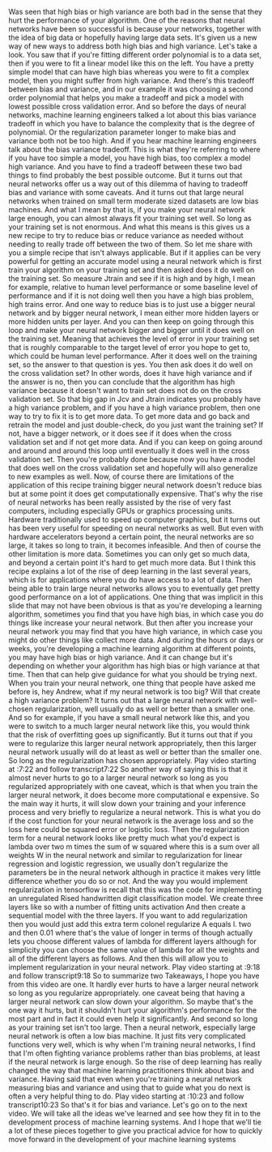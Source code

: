 Was seen that high bias or high variance are both bad in the sense that they hurt the performance of your algorithm. One of the reasons that neural networks have been so successful is because your networks, together with the idea of big data or hopefully having large data sets. It's given us a new way of new ways to address both high bias and high variance. Let's take a look. You saw that if you're fitting different order polynomial is to a data set, then if you were to fit a linear model like this on the left. You have a pretty simple model that can have high bias whereas you were to fit a complex model, then you might suffer from high variance. And there's this tradeoff between bias and variance, and in our example it was choosing a second order polynomial that helps you make a tradeoff and pick a model with lowest possible cross validation error. And so before the days of neural networks, machine learning engineers talked a lot about this bias variance tradeoff in which you have to balance the complexity that is the degree of polynomial. Or the regularization parameter longer to make bias and variance both not be too high. And if you hear machine learning engineers talk about the bias variance tradeoff. This is what they're referring to where if you have too simple a model, you have high bias, too complex a model high variance. And you have to find a tradeoff between these two bad things to find probably the best possible outcome. But it turns out that neural networks offer us a way out of this dilemma of having to tradeoff bias and variance with some caveats. And it turns out that large neural networks when trained on small term moderate sized datasets are low bias machines. And what I mean by that is, if you make your neural network large enough, you can almost always fit your training set well. So long as your training set is not enormous. And what this means is this gives us a new recipe to try to reduce bias or reduce variance as needed without needing to really trade off between the two of them. So let me share with you a simple recipe that isn't always applicable. But if it applies can be very powerful for getting an accurate model using a neural network which is first train your algorithm on your training set and then asked does it do well on the training set. So measure Jtrain and see if it is high and by high, I mean for example, relative to human level performance or some baseline level of performance and if it is not doing well then you have a high bias problem, high trains error. And one way to reduce bias is to just use a bigger neural network and by bigger neural network, I mean either more hidden layers or more hidden units per layer. And you can then keep on going through this loop and make your neural network bigger and bigger until it does well on the training set. Meaning that achieves the level of error in your training set that is roughly comparable to the target level of error you hope to get to, which could be human level performance. After it does well on the training set, so the answer to that question is yes. You then ask does it do well on the cross validation set? In other words, does it have high variance and if the answer is no, then you can conclude that the algorithm has high variance because it doesn't want to train set does not do on the cross validation set. So that big gap in Jcv and Jtrain indicates you probably have a high variance problem, and if you have a high variance problem, then one way to try to fix it is to get more data. To get more data and go back and retrain the model and just double-check, do you just want the training set? If not, have a bigger network, or it does see if it does when the cross validation set and if not get more data. And if you can keep on going around and around and around this loop until eventually it does well in the cross validation set. Then you're probably done because now you have a model that does well on the cross validation set and hopefully will also generalize to new examples as well. Now, of course there are limitations of the application of this recipe training bigger neural network doesn't reduce bias but at some point it does get computationally expensive. That's why the rise of neural networks has been really assisted by the rise of very fast computers, including especially GPUs or graphics processing units. Hardware traditionally used to speed up computer graphics, but it turns out has been very useful for speeding on neural networks as well. But even with hardware accelerators beyond a certain point, the neural networks are so large, it takes so long to train, it becomes infeasible. And then of course the other limitation is more data. Sometimes you can only get so much data, and beyond a certain point it's hard to get much more data. But I think this recipe explains a lot of the rise of deep learning in the last several years, which is for applications where you do have access to a lot of data. Then being able to train large neural networks allows you to eventually get pretty good performance on a lot of applications. One thing that was implicit in this slide that may not have been obvious is that as you're developing a learning algorithm, sometimes you find that you have high bias, in which case you do things like increase your neural network. But then after you increase your neural network you may find that you have high variance, in which case you might do other things like collect more data. And during the hours or days or weeks, you're developing a machine learning algorithm at different points, you may have high bias or high variance. And it can change but it's depending on whether your algorithm has high bias or high variance at that time. Then that can help give guidance for what you should be trying next. When you train your neural network, one thing that people have asked me before is, hey Andrew, what if my neural network is too big? Will that create a high variance problem? It turns out that a large neural network with well-chosen regularization, well usually do as well or better than a smaller one. And so for example, if you have a small neural network like this, and you were to switch to a much larger neural network like this, you would think that the risk of overfitting goes up significantly. But it turns out that if you were to regularize this larger neural network appropriately, then this larger neural network usually will do at least as well or better than the smaller one. So long as the regularization has chosen appropriately.
Play video starting at :7:22 and follow transcript7:22
So another way of saying this is that it almost never hurts to go to a larger neural network so long as you regularized appropriately with one caveat, which is that when you train the larger neural network, it does become more computational e expensive. So the main way it hurts, it will slow down your training and your inference process and very briefly to regularize a neural network. This is what you do if the cost function for your neural network is the average loss and so the loss here could be squared error or logistic loss. Then the regularization term for a neural network looks like pretty much what you'd expect is lambda over two m times the sum of w squared where this is a sum over all weights W in the neural network and similar to regularization for linear regression and logistic regression, we usually don't regularize the parameters be in the neural network although in practice it makes very little difference whether you do so or not. And the way you would implement regularization in tensorflow is recall that this was the code for implementing an unregulated Rised handwritten digit classification model. We create three layers like so with a number of fitting units activation And then create a sequential model with the three layers. If you want to add regularization then you would just add this extra term colonel regularize A equals l. two and then 0.01 where that's the value of longer in terms of though actually lets you choose different values of lambda for different layers although for simplicity you can choose the same value of lambda for all the weights and all of the different layers as follows. And then this will allow you to implement regularization in your neural network.
Play video starting at :9:18 and follow transcript9:18
So to summarize two Takeaways, I hope you have from this video are one. It hardly ever hurts to have a larger neural network so long as you regularize appropriately. one caveat being that having a larger neural network can slow down your algorithm. So maybe that's the one way it hurts, but it shouldn't hurt your algorithm's performance for the most part and in fact it could even help it significantly. And second so long as your training set isn't too large. Then a neural network, especially large neural network is often a low bias machine. It just fits very complicated functions very well, which is why when I'm training neural networks, I find that I'm often fighting variance problems rather than bias problems, at least if the neural network is large enough. So the rise of deep learning has really changed the way that machine learning practitioners think about bias and variance. Having said that even when you're training a neural network measuring bias and variance and using that to guide what you do next is often a very helpful thing to do.
Play video starting at :10:23 and follow transcript10:23
So that's it for bias and variance. Let's go on to the next video. We will take all the ideas we've learned and see how they fit in to the development process of machine learning systems. And I hope that we'll tie a lot of these pieces together to give you practical advice for how to quickly move forward in the development of your machine learning systems